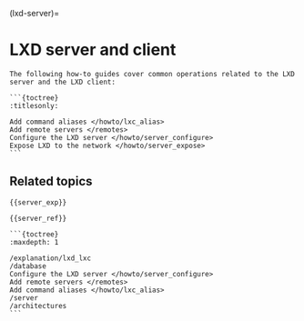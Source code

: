 (lxd-server)=
# LXD server and client

````{only} diataxis
The following how-to guides cover common operations related to the LXD server and the LXD client:

```{toctree}
:titlesonly:

Add command aliases </howto/lxc_alias>
Add remote servers </remotes>
Configure the LXD server </howto/server_configure>
Expose LXD to the network </howto/server_expose>
```
````

## Related topics

```{only} diataxis
{{server_exp}}

{{server_ref}}
```

````{only} topical
```{toctree}
:maxdepth: 1

/explanation/lxd_lxc
/database
Configure the LXD server </howto/server_configure>
Add remote servers </remotes>
Add command aliases </howto/lxc_alias>
/server
/architectures
```
````

